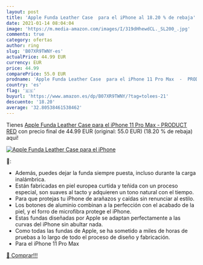 ```yaml
---
layout: post
title: 'Apple Funda Leather Case  para el iPhone al 18.20 % de rebaja'
date: 2021-01-14 08:04:04
image: 'https://m.media-amazon.com/images/I/319dHhewdCL._SL200_.jpg'
comments: true
category: ofertas
author: ring
slug: 'B07XR9TWNY-es'
actualPrice: 44.99 EUR
currency: EUR
price: 44.99
comparePrice: 55.0 EUR
prodname: 'Apple Funda Leather Case  para el iPhone 11 Pro Max  -  PRODUCT RED'
country: 'es'
flag: '🇪🇸'
buyurl: 'https://www.amazon.es/dp/B07XR9TWNY/?tag=tolees-21'
descuento: '18.20'
average: '32.80538461538462'
---
```


Tienes [Apple Funda Leather Case  para el iPhone 11 Pro Max  -  PRODUCT RED](https://www.amazon.es/dp/B07XR9TWNY/?tag=tolees-21) con precio final de  44.99 EUR (original: 55.0 EUR) (18.20 %  de rebaja) aqui!

[![Apple Funda Leather Case  para el iPhone](https://m.media-amazon.com/images/I/319dHhewdCL._SL200_.jpg)](https://www.amazon.es/dp/B07XR9TWNY/?tag=tolees-21)

🔎:

- Además, puedes dejar la funda siempre puesta, incluso durante la carga inalámbrica.
- Están fabricadas en piel europea curtida y teñida con un proceso especial, son suaves al tacto y adquieren un tono natural con el tiempo.
- Para que protejas tu iPhone de arañazos y caídas sin renunciar al estilo.
- Los botones de aluminio combinan a la perfección con el acabado de la piel, y el forro de microfibra protege el iPhone.
- Estas fundas diseñadas por Apple se adaptan perfectamente a las curvas del iPhone sin abultar nada.
- Como todas las fundas de Apple, se ha sometido a miles de horas de pruebas a lo largo de todo el proceso de diseño y fabricación.
- Para el iPhone 11 Pro Max

[🛒 Comprar!!!](https://www.amazon.es/dp/B07XR9TWNY/?tag=tolees-21)
